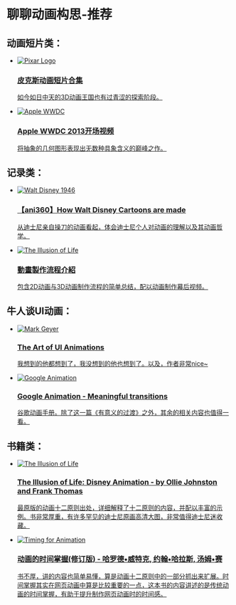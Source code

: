 聊聊动画构思-推荐
================================
动画短片类：
--------------------------------
<ul class="showlist">
	<li><a href="http://v.qq.com/cover/x/xqljtsla9qxj037.html">
		<img src="http://labs.qiang.it/labs/EC_demo/preanimation/images/pixar_short.jpg" alt="Pixar Logo" />
		<h3>皮克斯动画短片合集</h3>
		<p>如今如日中天的3D动画王国也有过青涩的探索阶段。</p>
	</a></li>
	<li><a href="http://v.youku.com/v_show/id_XNTY5MjU4Mjgw.html?from=s1.8-1-1.2">
		<img src="http://labs.qiang.it/labs/EC_demo/preanimation/images/wwdc_2013.jpg" alt="Apple WWDC" />
		<h3>Apple WWDC 2013开场视频</h3>
		<p>将抽象的几何图形表现出无数种具象含义的巅峰之作。</p>
	</a></li>
</ul>
<h2 class="subheader">记录类：</h2>
<ul class="showlist">
	<li><a href="http://v.youku.com/v_show/id_XNTIzMDg0MzQ0.html">
		<img src="http://labs.qiang.it/labs/EC_demo/preanimation/images/Walt_Disney_1946.jpg" alt="Walt Disney 1946" />
		<h3>【ani360】How Walt Disney Cartoons are made</h3>
		<p>从迪士尼亲自操刀的动画看起，体会迪士尼个人对动画的理解以及其动画哲学。</p>
	</a></li>
	<li><a href="http://cghappening.blogspot.com/2011/02/blog-post_23.html">
		<img src="http://labs.qiang.it/labs/EC_demo/preanimation/images/animation_sketch.jpg" alt="The Illusion of Life" />
		<h3>動畫製作流程介紹</h3>
		<p>包含2D动画与3D动画制作流程的简单总结，配以动画制作幕后视频。</p>
	</a></li>
</ul>
<h2 class="subheader">牛人谈UI动画：</h2>
<ul class="showlist">
	<li><a href="http://markgeyer.com/pres/the-art-of-ui-animations/#/">
		<img src="http://labs.qiang.it/labs/EC_demo/preanimation/images/mark_geyer.jpg" alt="Mark Geyer" />
		<h3>The Art of UI Animations</h3>
		<p>我想到的他都想到了，我没想到的他也想到了。以及，作者非常nice~</p>
	</a></li>
	<li><a href="http://www.google.com/design/spec/animation/meaningful-transitions.html#meaningful-transitions-visual-continuity">
		<img src="http://labs.qiang.it/labs/EC_demo/preanimation/images/google_animation.png" alt="Google Animation" />
		<h3>Google Animation - Meaningful transitions</h3>
		<p>谷歌动画手册。除了这一篇《有意义的过渡》之外，其余的相关内容也值得一看。</p>
	</a></li>
</ul>
<h2 class="subheader">书籍类：</h2>
<ul class="showlist">
	<li><a href="http://www.amazon.cn/The-Illusion-of-Life-Disney-Animation-Thomas-Frank/dp/0786860707/ref=sr_1_1?ie=UTF8&qid=1440075390&sr=8-1&keywords=the+illusion+of+life">
		<img src="http://labs.qiang.it/labs/EC_demo/preanimation/images/the_illusion_of_life.jpg" alt="The Illusion of Life" />
		<h3>The Illusion of Life: Disney Animation - by Ollie Johnston and Frank Thomas</h3>
		<p>最原版的动画十二原则出处，详细解释了十二原则的内容，并配以丰富的示例。书非常厚重，有许多罕见的迪士尼原画高清大图，非常值得迪士尼迷收藏。</p>
	</a></li>
	<li><a href="http://www.amazon.cn/%E5%8A%A8%E7%94%BB%E7%9A%84%E6%97%B6%E9%97%B4%E6%8E%8C%E6%8F%A1-%E5%93%88%E7%BD%97%E5%BE%B7%E2%80%A2%E5%A8%81%E7%89%B9%E5%85%8B/dp/B0094N5III/ref=sr_1_1?ie=UTF8&qid=1440075434&sr=8-1&keywords=%E5%8A%A8%E7%94%BB%E7%9A%84%E6%97%B6%E9%97%B4%E6%8E%8C%E6%8F%A1">
		<img src="http://labs.qiang.it/labs/EC_demo/preanimation/images/timing_for_animation.jpg" alt="Timing for Animation" />
		<h3>动画的时间掌握(修订版) - 哈罗德•威特克, 约翰•哈拉斯, 汤姆•赛</h3>
		<p>书不厚，讲的内容也简单易懂，算是动画十二原则中的一部分抓出来扩展。时间掌握其实在网页动画中算是比较重要的一点，这本书的内容讲述的是传统动画的时间掌握，有助于提升制作网页动画时的时间感。</p>
	</a></li>
</ul>